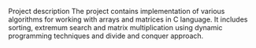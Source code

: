 Project description
The project contains implementation of various algorithms for working with arrays and matrices in C language. It includes sorting, extremum search and matrix multiplication using dynamic programming techniques and divide and conquer approach.
